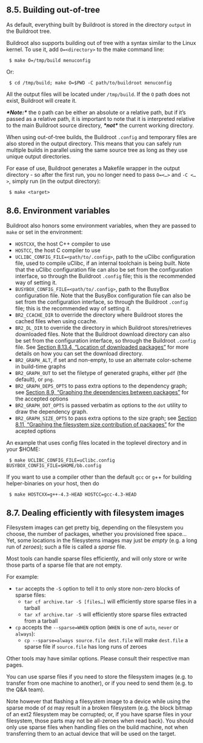 ## 8.5. Building out-of-tree

As default, everything built by Buildroot is stored in the directory `output` in the Buildroot tree.

Buildroot also supports building out of tree with a syntax similar to the Linux kernel. To use it, add `O=<directory>` to the make command line:

```
 $ make O=/tmp/build menuconfig
```

Or:

```
 $ cd /tmp/build; make O=$PWD -C path/to/buildroot menuconfig
```

All the output files will be located under `/tmp/build`. If the `O` path does not exist, Buildroot will create it.

***\*Note:\**** the `O` path can be either an absolute or a relative path, but if it’s passed as a relative path, it is important to note that it is interpreted relative to the main Buildroot source directory, ***\*not\**** the current working directory.

When using out-of-tree builds, the Buildroot `.config` and temporary files are also stored in the output directory. This means that you can safely run multiple builds in parallel using the same source tree as long as they use unique output directories.

For ease of use, Buildroot generates a Makefile wrapper in the output directory - so after the first run, you no longer need to pass `O=<…>` and `-C <…>`, simply run (in the output directory):

```
 $ make <target>
```

## 8.6. Environment variables

Buildroot also honors some environment variables, when they are passed to `make` or set in the environment:

- `HOSTCXX`, the host C++ compiler to use
- `HOSTCC`, the host C compiler to use
- `UCLIBC_CONFIG_FILE=<path/to/.config>`, path to the uClibc configuration file, used to compile uClibc, if an internal toolchain is being built. Note that the uClibc configuration file can also be set from the configuration interface, so through the Buildroot `.config` file; this is the recommended way of setting it.
- `BUSYBOX_CONFIG_FILE=<path/to/.config>`, path to the BusyBox configuration file. Note that the BusyBox configuration file can also be set from the configuration interface, so through the Buildroot `.config` file; this is the recommended way of setting it.
- `BR2_CCACHE_DIR` to override the directory where Buildroot stores the cached files when using ccache.
- `BR2_DL_DIR` to override the directory in which Buildroot stores/retrieves downloaded files. Note that the Buildroot download directory can also be set from the configuration interface, so through the Buildroot `.config` file. See [Section 8.13.4, “Location of downloaded packages”](https://buildroot.org/downloads/manual/manual.html#download-location) for more details on how you can set the download directory.
- `BR2_GRAPH_ALT`, if set and non-empty, to use an alternate color-scheme in build-time graphs
- `BR2_GRAPH_OUT` to set the filetype of generated graphs, either `pdf` (the default), or `png`.
- `BR2_GRAPH_DEPS_OPTS` to pass extra options to the dependency graph; see [Section 8.9, “Graphing the dependencies between packages”](https://buildroot.org/downloads/manual/manual.html#graph-depends) for the accepted options
- `BR2_GRAPH_DOT_OPTS` is passed verbatim as options to the `dot` utility to draw the dependency graph.
- `BR2_GRAPH_SIZE_OPTS` to pass extra options to the size graph; see [Section 8.11, “Graphing the filesystem size contribution of packages”](https://buildroot.org/downloads/manual/manual.html#graph-size) for the acepted options

An example that uses config files located in the toplevel directory and in your $HOME:

```
 $ make UCLIBC_CONFIG_FILE=uClibc.config BUSYBOX_CONFIG_FILE=$HOME/bb.config
```

If you want to use a compiler other than the default `gcc` or `g`++ for building helper-binaries on your host, then do

```
 $ make HOSTCXX=g++-4.3-HEAD HOSTCC=gcc-4.3-HEAD
```

## 8.7. Dealing efficiently with filesystem images

Filesystem images can get pretty big, depending on the filesystem you choose, the number of packages, whether you provisioned free space… Yet, some locations in the filesystems images may just be *empty* (e.g. a long run of *zeroes*); such a file is called a *sparse* file.

Most tools can handle sparse files efficiently, and will only store or write those parts of a sparse file that are not empty.

For example:

- `tar` accepts the `-S` option to tell it to only store non-zero blocks of sparse files:
  - `tar cf archive.tar -S [files…]` will efficiently store sparse files in a tarball
  - `tar xf archive.tar -S` will efficiently store sparse files extracted from a tarball
- `cp` accepts the `--sparse=WHEN` option (`WHEN` is one of `auto`, `never` or `always`):
  - `cp --sparse=always source.file dest.file` will make `dest.file` a sparse file if `source.file` has long runs of zeroes

Other tools may have similar options. Please consult their respective man pages.

You can use sparse files if you need to store the filesystem images (e.g. to transfer from one machine to another), or if you need to send them (e.g. to the Q&A team).

Note however that flashing a filesystem image to a device while using the sparse mode of `dd` may result in a broken filesystem (e.g. the block bitmap of an ext2 filesystem may be corrupted; or, if you have sparse files in your filesystem, those parts may not be all-zeroes when read back). You should only use sparse files when handling files on the build machine, not when transferring them to an actual device that will be used on the target.